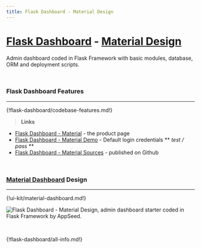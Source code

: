```yaml
---
title: Flask Dashboard - Material Design
---
```


# [Flask Dashboard](http://appseed.us/admin-dashboards/flask) - [Material Design](https://appseed.us/admin-dashboards/flask-dashboard-material-design)

Admin dashboard coded in Flask Framework with basic modules, database, ORM and deployment scripts.

<br />

### Flask Dashboard Features
---

{!flask-dashboard/codebase-features.md!}

> **Links**

- [Flask Dashboard - Material](https://appseed.us/admin-dashboards/flask-dashboard-material-design) - the product page
- [Flask Dashboard - Material Demo](https://flask-dashboard-material.appseed.us/) - Default login credentials ** *test / pass* **
- [Flask Dashboard - Material Sources](https://github.com/app-generator/flask-material-dashboard) - published on Github

<br />

### [Material Dashboard](/bootstrap-template/material-dashboard/) Design
---

{!ui-kit/material-dashboard.md!}

![Flask Dashboard - Material Design, admin dashboard starter coded in Flask Framework by AppSeed.](https://raw.githubusercontent.com/app-generator/flask-material-dashboard/master/media/flask-material-dashboard-screen.png) 

<br />

{!flask-dashboard/all-info.md!}
